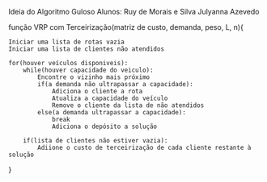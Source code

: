 Ideia do Algoritmo Guloso
Alunos: Ruy de Morais e Silva
        Julyanna Azevedo

função VRP com Terceirização(matriz de custo, demanda, peso, L, n){

    Iniciar uma lista de rotas vazia
    Iniciar uma lista de clientes não atendidos

    for(houver veículos disponiveis):
        while(houver capacidade do veiculo):
            Encontre o vizinho mais próximo
            if(a demanda não ultrapassar a capacidade):
                Adiciona o cliente a rota
                Atualiza a capacidade do veículo
                Remove o cliente da lista de não atendidos
            else(a demanda ultrapassar a capacidade):
                break
                Adiciona o depósito a solução

        if(lista de clientes não estiver vazia):
            Adiione o custo de terceirização de cada cliente restante à solução
}